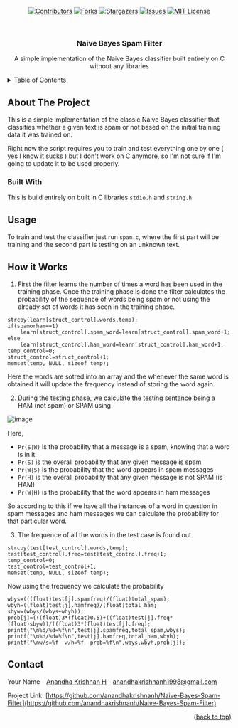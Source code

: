 <div align="center">

[![Contributors][contributors-shield]][contributors-url]
[![Forks][forks-shield]][forks-url]
[![Stargazers][stars-shield]][stars-url]
[![Issues][issues-shield]][issues-url]
[![MIT License][license-shield]][license-url]

</div>

<!-- PROJECT LOGO -->
<br />
<div align="center">

  <h3 align="center">Naive Bayes Spam Filter</h3>

  <p align="center">
    A simple implementation of the Naive Bayes classifier built entirely on C without any libraries 
  </p>
</div>

<!-- TABLE OF CONTENTS -->
<details>
  <summary>Table of Contents</summary>
  <ol>
    <li>
      <a href="#about-the-project">About The Project</a>
      <ul>
        <li><a href="#built-with">Built With</a></li>
      </ul>
    </li>
    <li>
      <a href="#getting-started">Getting Started</a>
      <ul>
        <li><a href="#prerequisites">Prerequisites</a></li>
        <li><a href="#installation">Installation</a></li>
      </ul>
    </li>
    <li><a href="#usage">Usage</a></li>
    <li><a href="#roadmap">Roadmap</a></li>
    <li><a href="#contributing">Contributing</a></li>
    <li><a href="#license">License</a></li>
    <li><a href="#contact">Contact</a></li>
    <li><a href="#acknowledgments">Acknowledgments</a></li>
  </ol>
</details>



<!-- ABOUT THE PROJECT -->
## About The Project
This is a simple implementation of the classic Naive Bayes classifier that classifies whether a given
text is spam or not based on the initial training data it was trained on.

Right now the script requires you to train and test everything one by one ( yes I know it  sucks ) but 
I don't work on C anymore, so I'm not sure if I'm going to update it to be used properly. 

### Built With

This is build entirely on built in C libraries `stdio.h` and `string.h`

<!-- USAGE EXAMPLES -->
## Usage

To train and test the classifier just run `spam.c`, where the first part will be training and the second
part is testing on an unknown text. 

## How it Works

1. First the filter learns the number of times a word has been used in the training phase.  Once 
the training phase is done the filter calculates the probability of the sequence of words being 
spam or not using the already set of words it has seen in the training phase.

```
strcpy(learn[struct_control].words,temp);
if(spamorham==1)
    learn[struct_control].spam_word=learn[struct_control].spam_word+1;
else
    learn[struct_control].ham_word=learn[struct_control].ham_word+1;
temp_control=0;
struct_control=struct_control+1;
memset(temp, NULL, sizeof temp);
```

Here the words are sotred into an array and the whenever the same word is obtained it will 
update the frequency instead of storing the word again.

2. During the testing phase, we calculate the testing sentance being a HAM (not spam) or SPAM using 

 ![image](https://wikimedia.org/api/rest_v1/media/math/render/svg/dc8c39ec48e65c0ab10dabe343d4da9a9585a77b)

Here,

* `Pr(S|W)` is the probability that a message is a spam, knowing that a word is in it
* `Pr(S)` is the overall probability that any given message is spam
* `Pr(W|S)` is the probability that the word appears in spam messages
* `Pr(H)` is the overall probability that any given message is not SPAM (is HAM)
* `Pr(W|H)` is the probability that the word appears in ham messages

So according to this if we have all the instances of a word in question in spam messages and 
ham messages we can calculate the probability for that particular word.

3. The frequence of all the words in the test case is found out

``` 
strcpy(test[test_control].words,temp);
test[test_control].freq=test[test_control].freq+1;
temp_control=0;
test_control=test_control+1;
memset(temp, NULL, sizeof temp); 
```
Now using the frequency we calculate the probability

```
wbys=(((float)test[j].spamfreq)/(float)total_spam);
wbyh=((float)test[j].hamfreq)/(float)total_ham;
sbyw=(wbys/(wbys+wbyh));
prob[j]=(((float)3*(float)0.5)+((float)test[j].freq*(float)sbyw))/((float)3*(float)test[j].freq);
printf("\n%d/%d=%f\n",test[j].spamfreq,total_spam,wbys);
printf("\n%d/%d=%f\n",test[j].hamfreq,total_ham,wbyh);
printf("\nw/s=%f  w/h=%f  prob=%f\n",wbys,wbyh,prob[j]);
```
<!-- CONTACT -->
## Contact

Your Name - [Anandha Krishnan H](anandhakrishnanh1998@gmail.com) - anandhakrishnanh1998@gmail.com

Project Link: [https://github.com/anandhakrishnanh/Naive-Bayes-Spam-Filter](https://github.com/anandhakrishnanh/Naive-Bayes-Spam-Filter)

<p align="right">(<a href="#top">back to top</a>)</p>

<!-- MARKDOWN LINKS & IMAGES -->
<!-- https://www.markdownguide.org/basic-syntax/#reference-style-links -->
[contributors-shield]: https://img.shields.io/github/contributors/anandhakrishnanh/Naive-Bayes-Spam-Filter.svg?style=for-the-badge
[contributors-url]: https://github.com/anandhakrishnanh/Naive-Bayes-Spam-Filter/graphs/contributors
[forks-shield]: https://img.shields.io/github/forks/anandhakrishnanh/Naive-Bayes-Spam-Filter.svg?style=for-the-badge
[forks-url]: https://github.com/anandhakrishnanh/Naive-Bayes-Spam-Filter/network/members
[stars-shield]: https://img.shields.io/github/stars/anandhakrishnanh/Naive-Bayes-Spam-Filter.svg?style=for-the-badge
[stars-url]: https://github.com/anandhakrishnanh/Naive-Bayes-Spam-Filter/stargazers
[issues-shield]: https://img.shields.io/github/issues/anandhakrishnanh/Naive-Bayes-Spam-Filter.svg?style=for-the-badge
[issues-url]: https://github.com/anandhakrishnanh/Naive-Bayes-Spam-Filter/issues
[license-shield]: https://img.shields.io/github/license/anandhakrishnanh/Naive-Bayes-Spam-Filter.svg?style=for-the-badge
[license-url]: https://github.com/anandhakrishnanh/Naive-Bayes-Spam-Filter/blob/master/LICENSE.txt

